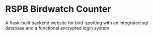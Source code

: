 # RSPB Birdwatch Counter
 A flask-built backend website for bird-spotting with an integrated sql database and a functional encrypted login system
